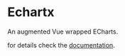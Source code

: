 # Echartx

An augmented Vue wrapped ECharts.

for details check the [documentation](https://wolff-h.github.io/en/components/echartx.html).
